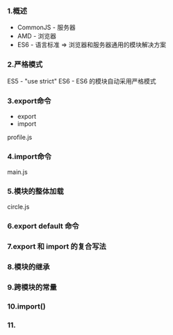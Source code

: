 ### 1.概述
- CommonJS - 服务器
- AMD      - 浏览器
- ES6      - 语言标准 => 浏览器和服务器通用的模块解决方案


### 2.严格模式
ES5 - "use strict"
ES6 - ES6 的模块自动采用严格模式

### 3.export命令
- export
- import

profile.js

### 4.import命令
main.js

### 5.模块的整体加载
circle.js

### 6.export default 命令

### 7.export 和 import 的复合写法

### 8.模块的继承

### 9.跨模块的常量

### 10.import()

### 11.
